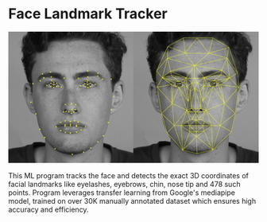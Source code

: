 # Face Landmark Tracker

![](meshTrack.jpg)

This ML program tracks the face and detects the exact 3D coordinates of facial landmarks like eyelashes, eyebrows, chin, nose tip and 478 such points. Program leverages transfer learning from Google's mediapipe model, trained on over 30K manually annotated dataset which ensures high accuracy and efficiency.